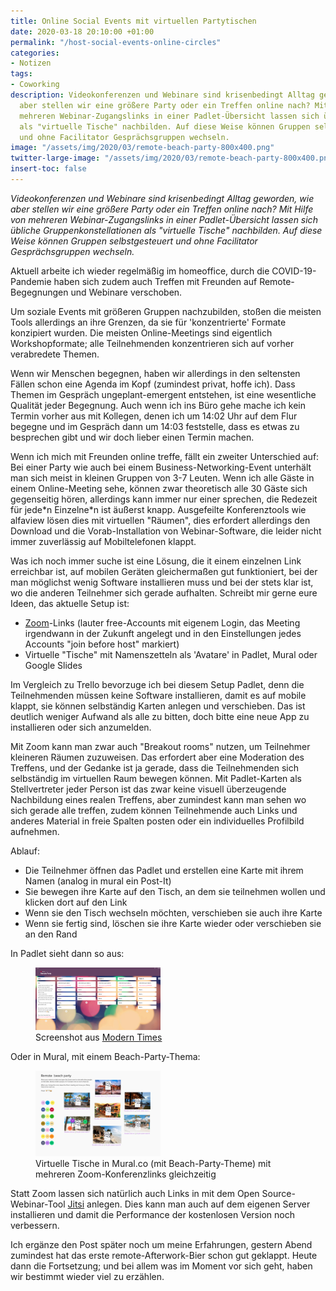 ```yaml
---
title: Online Social Events mit virtuellen Partytischen
date: 2020-03-18 20:10:00 +01:00
permalink: "/host-social-events-online-circles"
categories:
- Notizen
tags:
- Coworking
description: Videokonferenzen und Webinare sind krisenbedingt Alltag geworden, wie
  aber stellen wir eine größere Party oder ein Treffen online nach? Mit Hilfe von
  mehreren Webinar-Zugangslinks in einer Padlet-Übersicht lassen sich übliche Gruppenkonstellationen
  als "virtuelle Tische" nachbilden. Auf diese Weise können Gruppen selbstgesteuert
  und ohne Facilitator Gesprächsgruppen wechseln.
image: "/assets/img/2020/03/remote-beach-party-800x400.png"
twitter-large-image: "/assets/img/2020/03/remote-beach-party-800x400.png"
insert-toc: false
---
```


_Videokonferenzen und Webinare sind krisenbedingt Alltag geworden, wie aber stellen wir eine größere Party oder ein Treffen online nach? Mit Hilfe von mehreren Webinar-Zugangslinks in einer Padlet-Übersicht lassen sich übliche Gruppenkonstellationen als "virtuelle Tische" nachbilden. Auf diese Weise können Gruppen selbstgesteuert und ohne Facilitator Gesprächsgruppen wechseln._
<!-- more -->
Aktuell arbeite ich wieder regelmäßig im homeoffice, durch die COVID-19-Pandemie haben sich zudem auch Treffen mit Freunden auf Remote-Begegnungen und Webinare verschoben. 

Um soziale Events mit größeren Gruppen nachzubilden, stoßen die meisten Tools allerdings an ihre Grenzen, da sie für 'konzentrierte' Formate konzipiert wurden. Die meisten Online-Meetings sind eigentlich Workshopformate; alle Teilnehmenden konzentrieren sich auf vorher verabredete Themen. 

Wenn wir Menschen begegnen, haben wir allerdings in den seltensten Fällen schon eine Agenda im Kopf (zumindest privat, hoffe ich). Dass Themen im Gespräch ungeplant-emergent entstehen, ist eine wesentliche Qualität jeder Begegnung. Auch wenn ich ins Büro gehe mache ich kein Termin vorher aus mit Kollegen, denen ich um 14:02 Uhr auf dem Flur begegne und im Gespräch dann um 14:03 feststelle, dass es etwas zu besprechen gibt und wir doch lieber einen Termin machen. 

Wenn ich mich mit Freunden online treffe, fällt ein zweiter Unterschied auf: Bei einer Party wie auch bei einem Business-Networking-Event unterhält man sich meist in kleinen Gruppen von 3-7 Leuten. Wenn ich alle Gäste in einem Online-Meeting sehe, können zwar theoretisch alle 30 Gäste sich gegenseitig hören, allerdings kann immer nur einer sprechen, die Redezeit für jede\*n Einzelne\*n ist äußerst knapp. Ausgefeilte Konferenztools wie alfaview lösen dies mit virtuellen "Räumen", dies erfordert allerdings den Download und die Vorab-Installation von Webinar-Software, die leider nicht immer zuverlässig auf Mobiltelefonen klappt. 

Was ich noch immer suche ist eine Lösung, die it einem einzelnen Link erreichbar ist, auf mobilen Geräten gleichermaßen gut funktioniert, bei der man möglichst wenig Software installieren muss und bei der stets klar ist, wo die anderen Teilnehmer sich gerade aufhalten. Schreibt mir gerne eure Ideen, das aktuelle Setup ist:

- [Zoom](https://www.zoom.us)-Links (lauter free-Accounts mit eigenem Login, das Meeting irgendwann in der Zukunft angelegt und in den Einstellungen jedes Accounts "join before host" markiert)
- Virtuelle "Tische" mit Namenszetteln als 'Avatare' in Padlet, Mural oder Google Slides

Im Vergleich zu Trello bevorzuge ich bei diesem Setup Padlet, denn die Teilnehmenden müssen keine Software installieren, damit es auf mobile klappt, sie können selbständig Karten anlegen und verschieben. Das ist deutlich weniger Aufwand als alle zu bitten, doch bitte eine neue App zu installieren oder sich anzumelden. 

Mit Zoom kann  man zwar auch "Breakout rooms" nutzen, um Teilnehmer kleineren Räumen zuzuweisen. Das erfordert aber eine Moderation des Treffens, und der Gedanke ist ja gerade, dass die Teilnehmenden sich selbständig im virtuellen Raum bewegen können. Mit Padlet-Karten als Stellvertreter jeder Person ist das zwar keine visuell überzeugende Nachbildung eines realen Treffens, aber zumindest kann man sehen wo sich gerade alle treffen, zudem können Teilnehmende auch Links und anderes Material in freie Spalten posten oder ein individuelles Profilbild aufnehmen.

Ablauf:
- Die Teilnehmer öffnen das Padlet und erstellen eine Karte mit ihrem Namen (analog in mural ein Post-It)
- Sie bewegen ihre Karte auf den Tisch, an dem sie teilnehmen wollen und klicken dort auf den Link
- Wenn sie den Tisch wechseln möchten, verschieben sie auch ihre Karte
- Wenn sie fertig sind, löschen sie ihre Karte wieder oder verschieben sie an den Rand

In Padlet sieht dann so aus:
<figure class="aligncenter">
<img width="200" src="/assets/img/2020/03/group-hosting-virtual-tables.png" alt ="Screenshot aus Modern Times: Chef liest Zeitung"/>
<figcaption>Screenshot aus <a href="https://www.youtube.com/embed/HPSK4zZtzL">Modern Times</a>
</figcaption>
</figure>

Oder in Mural, mit einem Beach-Party-Thema:
<figure class="aligncenter">
<img width="200" src="/assets/img/2020/03/remote-beach-party.png" alt ="Virtuelle Beach-Party mit mehreren Zoom-Konferenzen gleichzeitig"/>
<figcaption>Virtuelle Tische in Mural.co (mit Beach-Party-Theme) mit mehreren Zoom-Konferenzlinks gleichzeitig
</figcaption>
</figure>

Statt Zoom lassen sich natürlich auch Links in mit dem Open Source-Webinar-Tool [Jitsi](https://meet.jit.si/) anlegen. Dies kann man auch auf dem eigenen Server installieren und damit die Performance der kostenlosen Version noch verbessern.

Ich ergänze den Post später noch um meine Erfahrungen, gestern Abend zumindest hat das erste remote-Afterwork-Bier schon gut geklappt. Heute dann die Fortsetzung; und bei allem was im Moment vor sich geht, haben wir bestimmt wieder viel zu erzählen. 



